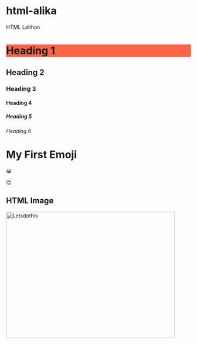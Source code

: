 # html-alika
HTML Latihan

<h1 style="background-color:Tomato;">Heading 1</h1>
<h2>Heading 2</h2>
<h3>Heading 3</h3>
<h4>Heading 4</h4>
<h5>Heading 5</h5>
<h6>Heading 6</h6>

<h1>My First Emoji</h1>

<p>&#128512;</p>
<p>&#128525;</p>

<h2>HTML Image</h2>
<img src="letsdothis.jpg" alt="Letsdothis" width="460" height="345">
